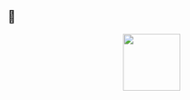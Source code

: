 ## 💁
<div id="header" align="center">
  <img src="https://i.giphy.com/media/v1.Y2lkPTc5MGI3NjExajd0eHJjMmN5cmdzcmVlY3k4eWVoY3ZxOHNnMWI2OGExOHQ3M3pvYyZlcD12MV9pbnRlcm5hbF9naWZfYnlfaWQmY3Q9cw/7OMR3y1E9QeYsr9olS/giphy.gif" width="100"/>
</div>
